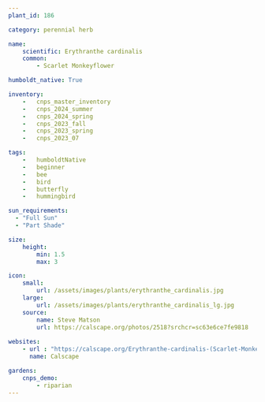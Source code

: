 ```yaml
---
plant_id: 186 

category: perennial herb

name: 
    scientific: Erythranthe cardinalis
    common: 
        - Scarlet Monkeyflower

humboldt_native: True

inventory: 
    -   cnps_master_inventory
    -   cnps_2024_summer
    -   cnps_2024_spring
    -   cnps_2023_fall
    -   cnps_2023_spring
    -   cnps_2023_07 

tags: 
    -   humboldtNative
    -   beginner
    -   bee
    -   bird
    -   butterfly
    -   hummingbird

sun_requirements:
  - "Full Sun"
  - "Part Shade"

size:
    height: 
        min: 1.5
        max: 3

icon: 
    small: 
        url: /assets/images/plants/erythranthe_cardinalis.jpg
    large: 
        url: /assets/images/plants/erythranthe_cardinalis_lg.jpg
    source:
        name: Steve Matson 
        url: https://calscape.org/photos/2518?srchcr=sc63e6ce7fe9818 
 
websites: 
    - url : "https://calscape.org/Erythranthe-cardinalis-(Scarlet-Monkeyflower)"
      name: Calscape

gardens:
    cnps_demo:
        - riparian
---
```

